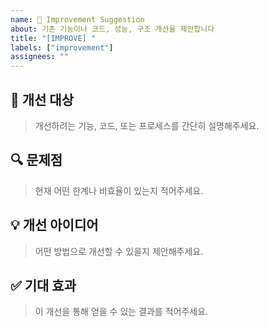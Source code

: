 ```yaml
---
name: 🧹 Improvement Suggestion
about: 기존 기능이나 코드, 성능, 구조 개선을 제안합니다
title: "[IMPROVE] "
labels: ["improvement"]
assignees: ""
---
```


## 📍 개선 대상
> 개선하려는 기능, 코드, 또는 프로세스를 간단히 설명해주세요.

## 🔍 문제점
> 현재 어떤 한계나 비효율이 있는지 적어주세요.

## 💡 개선 아이디어
> 어떤 방법으로 개선할 수 있을지 제안해주세요.

## ✅ 기대 효과
> 이 개선을 통해 얻을 수 있는 결과를 적어주세요.

